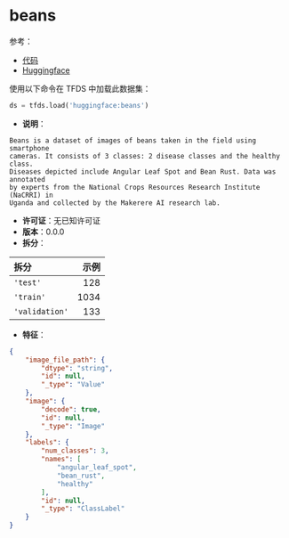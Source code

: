 # beans

参考：

- [代码](https://github.com/huggingface/datasets/blob/master/datasets/beans)
- [Huggingface](https://huggingface.co/datasets/beans)

使用以下命令在 TFDS 中加载此数据集：

```python
ds = tfds.load('huggingface:beans')
```

- **说明**：

```
Beans is a dataset of images of beans taken in the field using smartphone
cameras. It consists of 3 classes: 2 disease classes and the healthy class.
Diseases depicted include Angular Leaf Spot and Bean Rust. Data was annotated
by experts from the National Crops Resources Research Institute (NaCRRI) in
Uganda and collected by the Makerere AI research lab.
```

- **许可证**：无已知许可证
- **版本**：0.0.0
- **拆分**：

拆分 | 示例
:-- | --:
`'test'` | 128
`'train'` | 1034
`'validation'` | 133

- **特征**：

```json
{
    "image_file_path": {
        "dtype": "string",
        "id": null,
        "_type": "Value"
    },
    "image": {
        "decode": true,
        "id": null,
        "_type": "Image"
    },
    "labels": {
        "num_classes": 3,
        "names": [
            "angular_leaf_spot",
            "bean_rust",
            "healthy"
        ],
        "id": null,
        "_type": "ClassLabel"
    }
}
```
